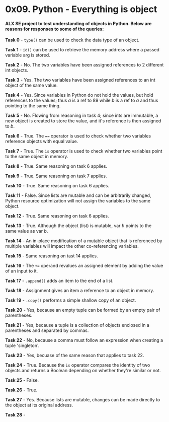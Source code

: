 <h1>0x09. Python - Everything is object</h1>

<h4>ALX SE project to test understanding of objects in Python. Below are reasons for responses to some of the queries:</h4>

**Task 0** - `type()` can be used to check the data type of an object.

**Task 1** - `id()` can be used to retrieve the memory address where a passed variable arg is stored.

**Task 2** - No. The two variables have been assigned references to 2 different int objects.

**Task 3** - Yes. The two variables have been assigned references to an int object of the same value.

**Task 4** - Yes. Since variables in Python do not hold the values, but hold references to the values; thus *a* is a ref to 89 while *b* is a ref to *a* and thus pointing to the same thing.

**Task 5** - No. Flowing from reasoning in task 4; since ints are immutable, a new object is created to store the value, and it's reference is then assigned to *b*.

**Task 6** - True. The `==` operator is used to check whether two variables reference objects with equal value.

**Task 7** - True. The `is` operator is used to check whether two variables point to the same object in memory.

**Task 8** - True. Same reasoning on task 6 applies.

**Task 9** - True. Same reasoning on task 7 applies.

**Task 10** - True. Same reasoning on task 6 applies.

**Task 11** - False. Since lists are mutable and can be arbitrarily changed, Python resource optimization will not assign the variables to the same object.

**Task 12** - True. Same reasoning on task 6 applies.

**Task 13** - True. Although the object (list) is mutable, var *b* points to the same value as var *b*.

**Task 14** - An in-place modification of a mutable object that is referenced by multiple variables will impact the other co-referencing variables.

**Task 15** - Same reasoning on tast 14 applies.

**Task 16** - The `+=` operand revalues an assigned element by adding the value of an input to it.

**Task 17** - `.append()` adds an item to the end of a list.

**Task 18** - Assignment gives an item a reference to an object in memory.

**Task 19** - `.copy()` performs a simple shallow copy of an object.

**Task 20** - Yes, because an empty tuple can be formed by an empty pair of parentheses.

**Task 21** - Yes, because a tuple is a collection of objects enclosed in a parentheses and separated by commas.

**Task 22** - No, because a comma must follow an expression when creating a tuple 'singleton'.

**Task 23** - Yes, becuase of the same reason that applies to task 22.

**Task 24** - True. Because the `is` operator compares the identity of two objects and returns a Boolean depending on whether they're similar or not.

**Task 25** - False.

**Task 26** - True.

**Task 27** - Yes. Because lists are mutable, changes can be made directly to the object at its original address.

**Task 28** - 
